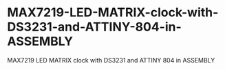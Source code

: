 # MAX7219-LED-MATRIX-clock-with-DS3231-and-ATTINY-804-in-ASSEMBLY
MAX7219 LED MATRIX clock with DS3231 and ATTINY 804 in ASSEMBLY
